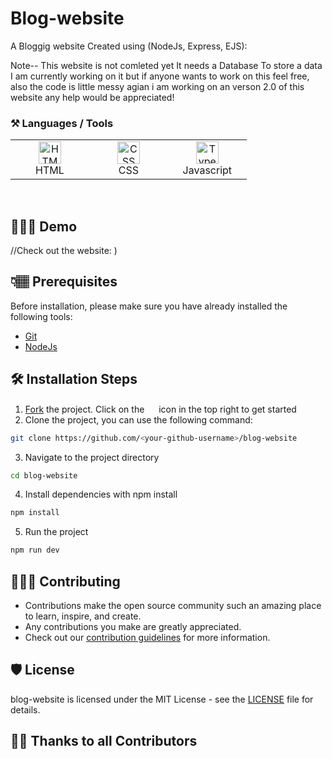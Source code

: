 # Blog-website


A Bloggig website Created using (NodeJs, Express, EJS):


Note-- This website is not comleted yet It needs a Database To store a data I am currently working on it but if anyone wants to work on this feel free, also the code is little messy agian i am working on an verson 2.0 of this website any help would be appreciated! 
### ⚒️ Languages / Tools
 <table>
	 <tbody>
  <tr>
   <td align="Center" width="25%"> 
 <a href="https://developer.mozilla.org/en-US/docs/Glossary/HTML5" target="_blank" rel="noreferrer"><img src="https://cdn.svgporn.com/logos/html-5.svg" width="36" height="36" alt="HTML" /></a>
    <br>HTML
    </td>   
   
   <td align="Center" width="25%">
        <a href="https://developer.mozilla.org/en-US/docs/Web/CSS" target="_blank" rel="noreferrer"><img src="https://cdn.svgporn.com/logos/css-3.svg" width="36" height="36" alt="CSS" /></a>
	<br>CSS
    </td> 
  <td align="Center" width="25%">
	  <a href="https://www.typescriptlang.org/" target="_blank" rel="noreferrer"><img src="https://img.icons8.com/color/144/000000/typescript.png" width="36" height="36" alt="Typescript" /></a>
	<br>Javascript
    </td>   
	  </tr>
</tbody>
  </table>
	
<br>
    

## 🧑🏾‍💻 Demo
//Check out the website: )

## 👇🏽 Prerequisites

Before installation, please make sure you have already installed the following tools:

- [Git](https://git-scm.com/downloads)
- [NodeJs](https://nodejs.org/en/download/)

## 🛠️ Installation Steps

1. [Fork](https://github.com/ayushlohmod/blog-website/fork) the project. Click on the <a href="https://github.com/ayushlohmod/blog-website/fork"><img src="https://i.imgur.com/G4z1kEe.png" height="15" width="15"></a> icon in the top right to get started
2. Clone the project, you can use the following command:

```bash
git clone https://github.com/<your-github-username>/blog-website
```

3. Navigate to the project directory

```bash
cd blog-website
```
4. Install dependencies with npm install

```bash
npm install
```

5. Run the project

```bash
npm run dev
```

## 👩🏽‍💻 Contributing

- Contributions make the open source community such an amazing place to learn, inspire, and create.
- Any contributions you make are greatly appreciated.
- Check out our [contribution guidelines](/CONTRIBUTING.md) for more information.

## 🛡️ License

blog-website is licensed under the MIT License - see the [LICENSE](LICENSE) file for details.

## 💪🏽 Thanks to all Contributors

